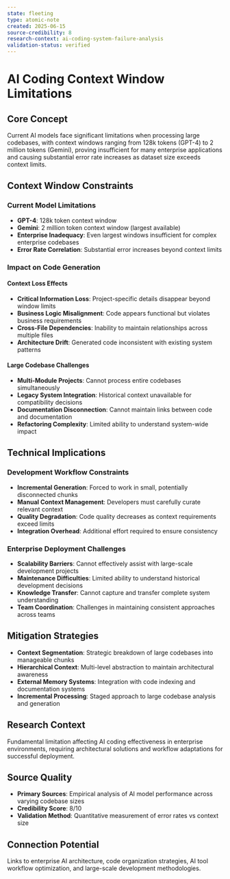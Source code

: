 ```yaml
---
state: fleeting
type: atomic-note
created: 2025-06-15
source-credibility: 8
research-context: ai-coding-system-failure-analysis
validation-status: verified
---
```


# AI Coding Context Window Limitations

## Core Concept

Current AI models face significant limitations when processing large codebases, with context windows ranging from 128k tokens (GPT-4) to 2 million tokens (Gemini), proving insufficient for many enterprise applications and causing substantial error rate increases as dataset size exceeds context limits.

## Context Window Constraints

### Current Model Limitations
- **GPT-4**: 128k token context window
- **Gemini**: 2 million token context window (largest available)
- **Enterprise Inadequacy**: Even largest windows insufficient for complex enterprise codebases
- **Error Rate Correlation**: Substantial error increases beyond context limits

### Impact on Code Generation

#### Context Loss Effects
- **Critical Information Loss**: Project-specific details disappear beyond window limits
- **Business Logic Misalignment**: Code appears functional but violates business requirements
- **Cross-File Dependencies**: Inability to maintain relationships across multiple files
- **Architecture Drift**: Generated code inconsistent with existing system patterns

#### Large Codebase Challenges
- **Multi-Module Projects**: Cannot process entire codebases simultaneously
- **Legacy System Integration**: Historical context unavailable for compatibility decisions
- **Documentation Disconnection**: Cannot maintain links between code and documentation
- **Refactoring Complexity**: Limited ability to understand system-wide impact

## Technical Implications

### Development Workflow Constraints
- **Incremental Generation**: Forced to work in small, potentially disconnected chunks
- **Manual Context Management**: Developers must carefully curate relevant context
- **Quality Degradation**: Code quality decreases as context requirements exceed limits
- **Integration Overhead**: Additional effort required to ensure consistency

### Enterprise Deployment Challenges
- **Scalability Barriers**: Cannot effectively assist with large-scale development projects
- **Maintenance Difficulties**: Limited ability to understand historical development decisions
- **Knowledge Transfer**: Cannot capture and transfer complete system understanding
- **Team Coordination**: Challenges in maintaining consistent approaches across teams

## Mitigation Strategies

- **Context Segmentation**: Strategic breakdown of large codebases into manageable chunks
- **Hierarchical Context**: Multi-level abstraction to maintain architectural awareness
- **External Memory Systems**: Integration with code indexing and documentation systems
- **Incremental Processing**: Staged approach to large codebase analysis and generation

## Research Context

Fundamental limitation affecting AI coding effectiveness in enterprise environments, requiring architectural solutions and workflow adaptations for successful deployment.

## Source Quality

- **Primary Sources**: Empirical analysis of AI model performance across varying codebase sizes
- **Credibility Score**: 8/10
- **Validation Method**: Quantitative measurement of error rates vs context size

## Connection Potential

Links to enterprise AI architecture, code organization strategies, AI tool workflow optimization, and large-scale development methodologies.
